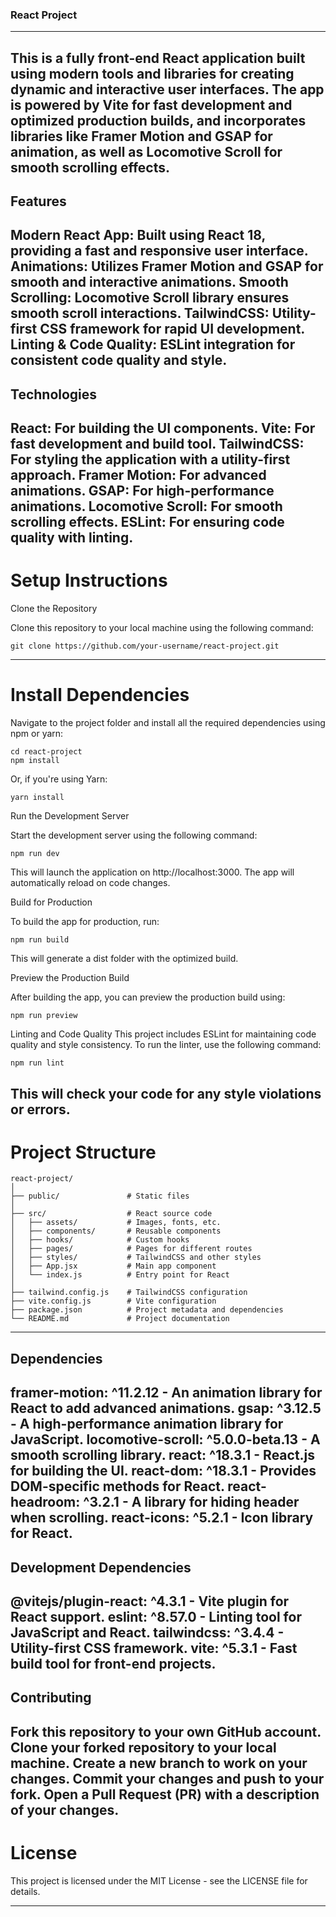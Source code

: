 ### React Project
---
This is a fully front-end React application built using modern tools and libraries for creating dynamic and interactive user interfaces. The app is powered by Vite for fast development and optimized production builds, and incorporates libraries like Framer Motion and GSAP for animation, as well as Locomotive Scroll for smooth scrolling effects.
---
## Features

Modern React App: Built using React 18, providing a fast and responsive user interface.
Animations: Utilizes Framer Motion and GSAP for smooth and interactive animations.
Smooth Scrolling: Locomotive Scroll library ensures smooth scroll interactions.
TailwindCSS: Utility-first CSS framework for rapid UI development.
Linting & Code Quality: ESLint integration for consistent code quality and style.
---
## Technologies
React: For building the UI components.
Vite: For fast development and build tool.
TailwindCSS: For styling the application with a utility-first approach.
Framer Motion: For advanced animations.
GSAP: For high-performance animations.
Locomotive Scroll: For smooth scrolling effects.
ESLint: For ensuring code quality with linting.
---
# Setup Instructions
Clone the Repository

Clone this repository to your local machine using the following command:

```
git clone https://github.com/your-username/react-project.git
```
---
# Install Dependencies

Navigate to the project folder and install all the required dependencies using npm or yarn:

```
cd react-project
npm install
```

Or, if you're using Yarn:

```
yarn install
```

Run the Development Server

Start the development server using the following command:

```
npm run dev
```

This will launch the application on http://localhost:3000. The app will automatically reload on code changes.

Build for Production

To build the app for production, run:

```
npm run build
```
This will generate a dist folder with the optimized build.

Preview the Production Build

After building the app, you can preview the production build using:

```
npm run preview
```
Linting and Code Quality
This project includes ESLint for maintaining code quality and style consistency. To run the linter, use the following command:

```
npm run lint
```
This will check your code for any style violations or errors.
---

# Project Structure
```
react-project/
│
├── public/               # Static files
│
├── src/                  # React source code
│   ├── assets/           # Images, fonts, etc.
│   ├── components/       # Reusable components
│   ├── hooks/            # Custom hooks
│   ├── pages/            # Pages for different routes
│   ├── styles/           # TailwindCSS and other styles
│   ├── App.jsx           # Main app component
│   └── index.js          # Entry point for React
│
├── tailwind.config.js    # TailwindCSS configuration
├── vite.config.js        # Vite configuration
├── package.json          # Project metadata and dependencies
└── README.md             # Project documentation
```
---
## Dependencies
framer-motion: ^11.2.12 - An animation library for React to add advanced animations.
gsap: ^3.12.5 - A high-performance animation library for JavaScript.
locomotive-scroll: ^5.0.0-beta.13 - A smooth scrolling library.
react: ^18.3.1 - React.js for building the UI.
react-dom: ^18.3.1 - Provides DOM-specific methods for React.
react-headroom: ^3.2.1 - A library for hiding header when scrolling.
react-icons: ^5.2.1 - Icon library for React.
---
## Development Dependencies
@vitejs/plugin-react: ^4.3.1 - Vite plugin for React support.
eslint: ^8.57.0 - Linting tool for JavaScript and React.
tailwindcss: ^3.4.4 - Utility-first CSS framework.
vite: ^5.3.1 - Fast build tool for front-end projects.
---
## Contributing
Fork this repository to your own GitHub account.
Clone your forked repository to your local machine.
Create a new branch to work on your changes.
Commit your changes and push to your fork.
Open a Pull Request (PR) with a description of your changes.
---
# License
This project is licensed under the MIT License - see the LICENSE file for details.

---
